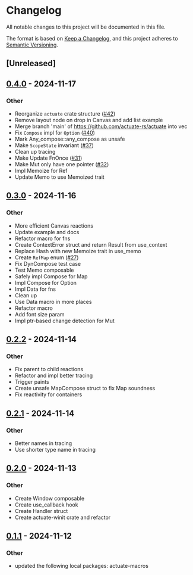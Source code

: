 # Changelog

All notable changes to this project will be documented in this file.

The format is based on [Keep a Changelog](https://keepachangelog.com/en/1.0.0/),
and this project adheres to [Semantic Versioning](https://semver.org/spec/v2.0.0.html).

## [Unreleased]

## [0.4.0](https://github.com/actuate-rs/actuate/compare/actuate-core-v0.3.0...actuate-core-v0.4.0) - 2024-11-17

### Other

- Reorganize `actuate` crate structure ([#42](https://github.com/actuate-rs/actuate/pull/42))
- Remove layout node on drop in Canvas and add list example
- Merge branch 'main' of https://github.com/actuate-rs/actuate into vec
- Fix `Compose` impl for `Option` ([#40](https://github.com/actuate-rs/actuate/pull/40))
- Mark Any_compose::any_compose as unsafe
- Make `ScopeState` invariant ([#37](https://github.com/actuate-rs/actuate/pull/37))
- Clean up tracing
- Make Update FnOnce ([#31](https://github.com/actuate-rs/actuate/pull/31))
- Make Mut only have one pointer ([#32](https://github.com/actuate-rs/actuate/pull/32))
- Impl Memoize for Ref
- Update Memo to use Memoized trait

## [0.3.0](https://github.com/actuate-rs/actuate/compare/actuate-core-v0.2.2...actuate-core-v0.3.0) - 2024-11-16

### Other

- More efficient Canvas reactions
- Update example and docs
- Refactor macro for fns
- Create ContextError struct and return Result from use_context
- Replace Hash with new Memoize trait in use_memo
- Create `RefMap` enum ([#27](https://github.com/actuate-rs/actuate/pull/27))
- Fix DynCompose test case
- Test Memo composable
- Safely impl Compose for Map<C>
- Impl Compose for Option<C>
- Impl Data for fns
- Clean up
- Use Data macro in more places
- Refactor macro
- Add font size param
- Impl ptr-based change detection for Mut

## [0.2.2](https://github.com/actuate-rs/actuate/compare/actuate-core-v0.2.1...actuate-core-v0.2.2) - 2024-11-14

### Other

- Fix parent to child reactions
- Refactor and impl better tracing
- Trigger paints
- Create unsafe MapCompose struct to fix Map soundness
- Fix reactivity for containers

## [0.2.1](https://github.com/actuate-rs/actuate/compare/actuate-core-v0.2.0...actuate-core-v0.2.1) - 2024-11-14

### Other

- Better names in tracing
- Use shorter type name in tracing

## [0.2.0](https://github.com/actuate-rs/actuate/compare/actuate-core-v0.1.1...actuate-core-v0.2.0) - 2024-11-13

### Other

- Create Window composable
- Create use_callback hook
- Create Handler struct
- Create actuate-winit crate and refactor

## [0.1.1](https://github.com/actuate-rs/actuate/compare/actuate-core-v0.1.0...actuate-core-v0.1.1) - 2024-11-12

### Other

- updated the following local packages: actuate-macros
